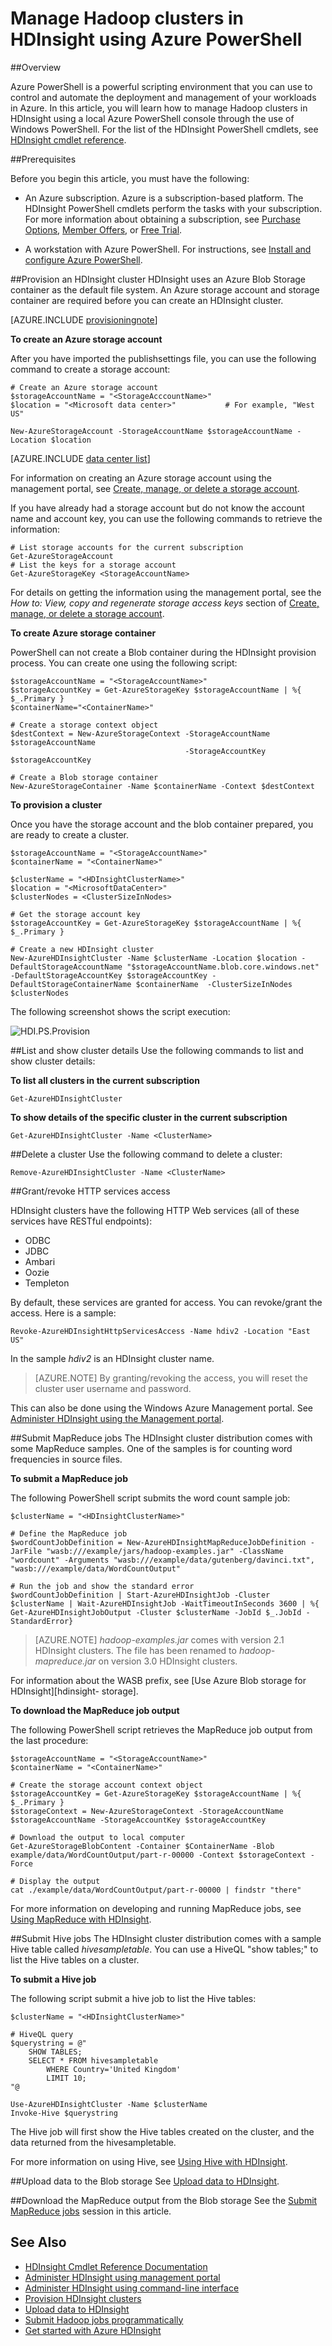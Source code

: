 <properties 
	pageTitle="Manage Hadoop clusters in HDInsight with Azure PowerShell | Azure" 
	description="Learn how to perform administrative tasks for the Hadoop clusters in HDInsight using Azure PowerShell." 
	services="hdinsight" 
	editor="cgronlun" 
	manager="paulettm" 
	authors="mumian" 
	documentationCenter=""/>

<tags 
	ms.service="hdinsight" 
	ms.workload="big-data" 
	ms.tgt_pltfrm="na" 
	ms.devlang="na" 
	ms.topic="article" 
	ms.date="11/21/2014" 
	ms.author="jgao"/>

# Manage Hadoop clusters in HDInsight using Azure PowerShell

##Overview

Azure PowerShell is a powerful scripting environment that you can use to control and automate the deployment and management of your workloads in Azure. In this article, you will learn how to manage Hadoop clusters in HDInsight using a local Azure PowerShell console through the use of Windows PowerShell. For the list of the HDInsight PowerShell cmdlets, see [HDInsight cmdlet reference][hdinsight-powershell-reference].

##Prerequisites

Before you begin this article, you must have the following:

- An Azure subscription. Azure is a subscription-based platform. The HDInsight PowerShell cmdlets perform the tasks with your subscription. For more information about obtaining a subscription, see [Purchase Options][azure-purchase-options], [Member Offers][azure-member-offers], or [Free Trial][azure-free-trial].

- A workstation with Azure PowerShell. For instructions, see [Install and configure Azure PowerShell][Powershell-install-configure].


##Provision an HDInsight cluster
HDInsight uses an Azure Blob Storage container as the default file system. An Azure storage account and storage container are required before you can create an HDInsight cluster. 

[AZURE.INCLUDE [provisioningnote](../includes/hdinsight-provisioning.md)]

**To create an Azure storage account**

After you have imported the publishsettings file, you can use the following command to create a storage account:

	# Create an Azure storage account
	$storageAccountName = "<StorageAcccountName>"
	$location = "<Microsoft data center>"           # For example, "West US"

	New-AzureStorageAccount -StorageAccountName $storageAccountName -Location $location


[AZURE.INCLUDE [data center list](../includes/hdinsight-pricing-data-centers-clusters.md)]


For information on creating an Azure storage account using the management portal, see [Create, manage, or delete a storage account](../storage-create-storage-account/).

If you have already had a storage account but do not know the account name and account key, you can use the following commands to retrieve the information:

	# List storage accounts for the current subscription
	Get-AzureStorageAccount
	# List the keys for a storage account
	Get-AzureStorageKey <StorageAccountName>

For details on getting the information using the management portal, see the *How to: View, copy and regenerate storage access keys* section of [Create, manage, or delete a storage account](../storage-create-storage-account/).

**To create Azure storage container**

PowerShell can not create a Blob container during the HDInsight provision process. You can create one using the following script:

	$storageAccountName = "<StorageAccountName>"
	$storageAccountKey = Get-AzureStorageKey $storageAccountName | %{ $_.Primary }
	$containerName="<ContainerName>"

	# Create a storage context object
	$destContext = New-AzureStorageContext -StorageAccountName $storageAccountName 
	                                       -StorageAccountKey $storageAccountKey  
	
	# Create a Blob storage container
	New-AzureStorageContainer -Name $containerName -Context $destContext

**To provision a cluster**

Once you have the storage account and the blob container prepared, you are ready to create a cluster.    
		
	$storageAccountName = "<StorageAccountName>"
	$containerName = "<ContainerName>"

	$clusterName = "<HDInsightClusterName>"
	$location = "<MicrosoftDataCenter>"
	$clusterNodes = <ClusterSizeInNodes>

	# Get the storage account key
	$storageAccountKey = Get-AzureStorageKey $storageAccountName | %{ $_.Primary }

	# Create a new HDInsight cluster
	New-AzureHDInsightCluster -Name $clusterName -Location $location -DefaultStorageAccountName "$storageAccountName.blob.core.windows.net" -DefaultStorageAccountKey $storageAccountKey -DefaultStorageContainerName $containerName  -ClusterSizeInNodes $clusterNodes


The following screenshot shows the script execution:

![HDI.PS.Provision][image-hdi-ps-provision]




##List and show cluster details
Use the following commands to list and show cluster details:

**To list all clusters in the current subscription**

	Get-AzureHDInsightCluster 

**To show details of the specific cluster in the current subscription**

	Get-AzureHDInsightCluster -Name <ClusterName> 

##Delete a cluster
Use the following command to delete a cluster:

	Remove-AzureHDInsightCluster -Name <ClusterName> 

##Grant/revoke HTTP services access

HDInsight clusters have the following HTTP Web services (all of these services have RESTful endpoints):

- ODBC
- JDBC
- Ambari
- Oozie
- Templeton


By default, these services are granted for access. You can revoke/grant the access.  Here is a sample:

	Revoke-AzureHDInsightHttpServicesAccess -Name hdiv2 -Location "East US"

In the sample <i>hdiv2</i> is an HDInsight cluster name.

>[AZURE.NOTE] By granting/revoking the access, you will reset the cluster user username and password.

This can also be done using the Windows Azure Management portal. See [Administer HDInsight using the Management portal][hdinsight-admin-portal].

##Submit MapReduce jobs
The HDInsight cluster distribution comes with some MapReduce samples. One of the samples is for counting word frequencies in source files.

**To submit a MapReduce job**

The following PowerShell script submits the word count sample job: 
	
	$clusterName = "<HDInsightClusterName>"            
	
	# Define the MapReduce job
	$wordCountJobDefinition = New-AzureHDInsightMapReduceJobDefinition -JarFile "wasb:///example/jars/hadoop-examples.jar" -ClassName "wordcount" -Arguments "wasb:///example/data/gutenberg/davinci.txt", "wasb:///example/data/WordCountOutput"
	
	# Run the job and show the standard error 
	$wordCountJobDefinition | Start-AzureHDInsightJob -Cluster $clusterName | Wait-AzureHDInsightJob -WaitTimeoutInSeconds 3600 | %{ Get-AzureHDInsightJobOutput -Cluster $clusterName -JobId $_.JobId -StandardError}
	
> [AZURE.NOTE] *hadoop-examples.jar* comes with version 2.1 HDInsight clusters. The file has been renamed to *hadoop-mapreduce.jar* on version 3.0 HDInsight clusters.

For information about the WASB prefix, see [Use Azure Blob storage for HDInsight][hdinsight-
storage].

**To download the MapReduce job output**

The following PowerShell script retrieves the MapReduce job output from the last procedure:

	$storageAccountName = "<StorageAccountName>"   
	$containerName = "<ContainerName>"             
		
	# Create the storage account context object
	$storageAccountKey = Get-AzureStorageKey $storageAccountName | %{ $_.Primary }
	$storageContext = New-AzureStorageContext -StorageAccountName $storageAccountName -StorageAccountKey $storageAccountKey  
	
	# Download the output to local computer
	Get-AzureStorageBlobContent -Container $ContainerName -Blob example/data/WordCountOutput/part-r-00000 -Context $storageContext -Force
	
	# Display the output
	cat ./example/data/WordCountOutput/part-r-00000 | findstr "there"

For more information on developing and running MapReduce jobs, see [Using MapReduce with HDInsight][hdinsight-use-mapreduce].






































##Submit Hive jobs
The HDInsight cluster distribution comes with a sample Hive table called *hivesampletable*. You can use a HiveQL "show tables;" to list the Hive tables on a cluster.

**To submit a Hive job**

The following script submit a hive job to list the Hive tables:
	
	$clusterName = "<HDInsightClusterName>"               
	
	# HiveQL query
	$querystring = @"
		SHOW TABLES;
		SELECT * FROM hivesampletable 
			WHERE Country='United Kingdom'
			LIMIT 10;
	"@

	Use-AzureHDInsightCluster -Name $clusterName
	Invoke-Hive $querystring

The Hive job will first show the Hive tables created on the cluster, and the data returned from the hivesampletable.

For more information on using Hive, see [Using Hive with HDInsight][hdinsight-use-hive].


##Upload data to the Blob storage
See [Upload data to HDInsight][hdinsight-upload-data].

##Download the MapReduce output from the Blob storage
See the [Submit MapReduce jobs](#mapreduce) session in this article.

## See Also
* [HDInsight Cmdlet Reference Documentation][hdinsight-powershell-reference]
* [Administer HDInsight using management portal][hdinsight-admin-portal]
* [Administer HDInsight using command-line interface][hdinsight-admin-cli]
* [Provision HDInsight clusters][hdinsight-provision]
* [Upload data to HDInsight][hdinsight-upload-data]
* [Submit Hadoop jobs programmatically][hdinsight-submit-jobs]
* [Get started with Azure HDInsight][hdinsight-get-started]


[azure-purchase-options]: http://azure.microsoft.com/en-us/pricing/purchase-options/
[azure-member-offers]: http://azure.microsoft.com/en-us/pricing/member-offers/
[azure-free-trial]: http://azure.microsoft.com/en-us/pricing/free-trial/

[hdinsight-get-started]: ../hdinsight-get-started/
[hdinsight-provision]: ../hdinsight-provision-clusters/

[hdinsight-submit-jobs]: ../hdinsight-submit-hadoop-jobs-programmatically/

[hdinsight-admin-cli]: ../hdinsight-administer-use-command-line/
[hdinsight-admin-portal]: ../hdinsight-administer-use-management-portal/
[hdinsight-storage]: ../hdinsight-use-blob-storage/
[hdinsight-use-hive]: ../hdinsight-use-hive/
[hdinsight-use-mapreduce]: ../hdinsight-use-mapreduce/
[hdinsight-upload-data]: ../hdinsight-upload-data/

[hdinsight-powershell-reference]: http://msdn.microsoft.com/en-us/library/windowsazure/dn479228.aspx

[Powershell-install-configure]: ../install-configure-powershell/

[image-hdi-ps-provision]: ./media/hdinsight-administer-use-powershell/HDI.PS.Provision.png



